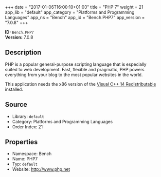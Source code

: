 ﻿+++
date = "2017-01-06T16:00:10+01:00"
title = "PHP 7"
weight = 21
app_lib = "default"
app_category = "Platforms and Programming Languages"
app_ns = "Bench"
app_id = "Bench.PHP7"
app_version = "7.0.8"
+++

**ID:** `Bench.PHP7`  
**Version:** 7.0.8  
<!--more-->

## Description
PHP is a popular general-purpose scripting language that is especially suited to web development.
Fast, flexible and pragmatic, PHP powers everything from your blog to the most popular websites in the world.

This application needs the x86 version of the [Visual C++ 14 Redistributable](https://www.microsoft.com/download/details.aspx?id=48145) installed.

## Source

* Library: `default`
* Category: Platforms and Programming Languages
* Order Index: 21

## Properties

* Namespace: Bench
* Name: PHP7
* Typ: `default`
* Website: <http://www.php.net>

